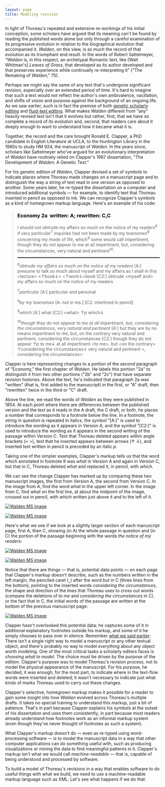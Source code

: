```yaml
---
layout: page
title: Modeling revision
---
```


In light of Thoreau's repeated and extensive re-workings of his initial conception, some scholars have argued that its meaning can't be found by reading the published words alone but only through a careful examination of its progressive evolution in relation to the biographical evolution that accompanied it. *Walden*, on this view, is as much the record of that evolution as its triumphant end result. In the words of Robert Sattelmeyer, "*Walden* is, in this respect, an archetypal Romantic text, like [Walt Whitman's] *Leaves of Grass*, that developed as its author developed and that preserves experience while continually re-interpreting it" ("The Remaking of *Walden*," 75).

Perhaps we might say the same of any text that's undergone significant revision, especially over an extended period of time. It's hard to imagine that such a text would *not* reflect the author's own ambivalence, vacillation, and shifts of vision and purpose against the background of an ongoing life. As we saw earlier, such is in fact the premise of both [genetic scholarly editing](/editing/types-of-scholarly-editing#genetic-editing) and [fluid-text editing](/editing/types-of-scholarly-editing#fluid-text-editing). What makes *Walden* different from "any" heavily revised text isn't that it evolves but rather, first, that we have so complete a record of its evolution and, second, that readers care about it deeply enough to want to understand how it became what it is.

Together, the record and the care brought Ronald E. Clapper, a PhD candidate in English Literature at UCLA, to the Huntington Library in the 1960s to study HM 924, the manuscript of *Walden*. In the years since, scholars like Sattelmeyer who've argued for an evolutionary interpretation of *Walden* have routinely relied on Clapper's 1967 dissertation, "The Development of *Walden*: A Genetic Text."

For his genetic edition of *Walden*, Clapper devised a set of symbols to indicate places where Thoreau made changes on a manuscript page and to distinguish the way a string of text read in one version as opposed to another. Some years later, he re-typed the dissertation on a computer and introduced additional symbols — for example, to identify text that Thoreau inserted in pencil as opposed to ink. We can recognize Clapper's symbols as a kind of homegrown markup language. Here's an example of his code:

<blockquote style="font-style:normal;">
<h3 style="color:#000;">Economy 2a &nbsp;written: A; rewritten: C,C</h3>  
<p>I should not obtrude my affairs so much on the notice of my readers<sup>6</sup> if very particular<sup>7</sup> inquiries had not been made by my townsmen<sup>8</sup> concerning my mode of life, which<sup>9</sup> some would call impertinent, though they do not appear to me at all impertinent, but, considering the circumstances, very natural and pertinent<sup>10</sup>.</p>
<hr style="border-top:1px solid black;" />
<p><sup>6</sup><em>obtrude my affairs so much on the notice of my readers</em> [A:] presume to talk so much about myself and my affairs as I shall in this &lt;lecture&gt; &lt;&uparrow;book&downarrow;&gt; &lt;&uparrow;work&downarrow;&gt;book [C2:] obtrude &lt;myself and&gt; my affairs so much on the notice of my readers</p>
<p><sup>7</sup><em>particular</em> [A:] particular and personal</p>
<p><sup>8</sup><em>by my townsmen</em> [A: not in ms.] [C2: interlined in pencil]</p>
<p><sup>9</sup><em>which</em> [A:] what [C2:] &lt;what&gt; &uparrow;<em>p</em> which&downarrow;</p>
<p><sup>10</sup><em>though they do not appear to me at all impertinent, but, considering the circumstances, very natural and pertinent</em> [A:] but they are by no means impertinent to me, but, on the contrary very natural and pertinent, considering the circumstances [C2:] though they do not appear &uparrow;<em>p</em> to me&downarrow; at all impertinent &lt;to me&gt;, but &lt;on the contrary&gt; &uparrow;considering the circumstances&downarrow; very natural and pertinent &lt;, considering the circumstances&gt;</p>
</blockquote>

Clapper is here representing changes to a portion of the second paragraph of "Economy," the first chapter of *Walden*. He labels this portion "2a" to distinguish it from two other portions ("2b" and "2c") that have separate revision histories. Above the text, he's indicated that paragraph 2a was "written" (that is, first added to the manuscript) in the first, or "A" draft, then "rewritten" twice in the third or "C" draft. 

Above the line, we read the words of *Walden* as they were published in 1854. At each point where there are differences between the published version and the text as it reads in the A draft, the C draft, or both, he places a number that corresponds to a footnote below the line. In a footnote, the string in question is repeated in italics, the symbol "[A:]" is used to introduce the wording as it appears in Version A, and the symbol "[C2:]" is used to introduce the wording as it appears in the second writing of the passage within Version C. Text that Thoreau deleted appears within angle brackets (&lt; &gt;), text that he inserted appears between arrows (&uparrow; &downarrow;), and inserted text written in pencil is preceded by an italic *p*.

Taking one of the simpler examples, Clapper's markup tells us that the word *which* annotated in footnote 9 was *what* in Version A and again in Version C, but that in C, Thoreau deleted *what* and replaced it, in pencil, with *which*.

We can see the change Clapper has marked up by comparing these two manuscript images, the first from Version A, the second from Version C. In the image from A, find the word *what* in the upper left corner. In the image from C, find *what* on the first line, at about the midpoint of the image, crossed out in pencil, with *which* written just above it and to the left of it.

[![Walden MS image](https://cdm16003.contentdm.oclc.org/digital/iiif/p16003coll16/8/1410,2920,6490,600/pct:30/0/default.jpg)](https://cdm16003.contentdm.oclc.org/digital/iiif/p16003coll16/8/1410,2920,6490,600/full/0/default.jpg)

[![Walden MS image](https://cdm16003.contentdm.oclc.org/digital/iiif/p16003coll16/435/680,1850,6557,735/pct:30/0/default.jpg)](https://cdm16003.contentdm.oclc.org/digital/iiif/p16003coll16/435/680,1850,6557,735/full/0/default.jpg)

Here's what we see if we look at a slightly larger section of each manuscript page, first A, then C, showing (in A) the whole passage in question and (in C) the portion of the passage beginning with the words *the notice of my readers*:

[![Walden MS image](https://cdm16003.contentdm.oclc.org/digital/iiif/p16003coll16/8/720,800,7230,3500/pct:30/0/default.jpg)](https://cdm16003.contentdm.oclc.org/digital/iiif/p16003coll16/8/720,800,7230,3500/pct:30/0/default.jpg)

[![Walden MS image](https://cdm16003.contentdm.oclc.org/digital/iiif/p16003coll16/435/560,750,7305,3030/pct:30/0/default.jpg)](https://cdm16003.contentdm.oclc.org/digital/iiif/p16003coll16/435/560,750,7305,3030/pct:30/0/default.jpg)

Notice that there are things — that is, potential data points — on each page that Clapper's markup doesn't describe, such as the numbers written in the left margin, the penciled caret (&#8248;) after the word *but* in C (three lines from the bottom), pointing to the inserted words *considering the circumstances*, the shape and direction of the lines that Thoreau uses to cross out words (compare the deletions of *to me* and *considering the circumstances* in C), or the fact that in C, the initial words of the passage are written at the bottom of the previous manuscript page:

[![Walden MS image](https://cdm16003.contentdm.oclc.org/digital/iiif/p16003coll16/434/670,8200,7415,1900/pct:30/0/default.jpg)](https://cdm16003.contentdm.oclc.org/digital/iiif/p16003coll16/434/670,8200,7415,1900/pct:30/0/default.jpg)

Clapper hasn't overlooked this potential data; he captures some of it in additional explanatory footnotes outside his markup, and some of it he simply chooses to pass over in silence. Remember [what we said earlier](/digital-scholarly-editing/encoding/markup-and-manuscripts): There isn't a single right way to model a manuscript or any other textual object, and there's probably no way to model *everything* about any object worth modeling. One of the most critical tasks a scholarly editors faces is *choosing what to model*. The choice must be driven by the purpose of the edition. Clapper's purpose was to model Thoreau's revision process, not to model the physical appearance of the manuscript. For his purpose, he decided, it was enough, for the most part, to indicate where in the text-flow words were inserted and deleted; it wasn't necessary to indicate just what kinds of marks Thoreau used to carry out these changes.

Clapper's selective, homegrown markup makes it possible for a reader to gain some insight into how *Walden* evolved across Thoreau's multiple drafts. It takes no special training to understand this markup, just a bit of patience. That's in part because Clapper explains his symbols at the outset of his dissertation and uses them consistently, in part because most readers already understand how footnotes work as an informal markup system (even though they've never thought of footnotes as such a system).

What Clapper's markup doesn't do — even as re-typed using word-processing software — is to model the manuscript data in a way that other computer applications can do something useful with, such as producing visualizations or mining the data to find meaningful patterns in it. Clapper's markup isn't what we would call *machine-readable* — that is, capable of being understood and processed by software.

To build a model of Thoreau's revisions in a way that enables software to do useful things with what we build, we need to use a machine-readable markup language such as XML. Let's see what happens if we do that.

<!-- Next after: TEI as a standard for XML; history, etc. -->

<!-- Next after: Using the Walden MS image spreadsheet. Sand foliage example -->

<!-- Next after: Using Walden MS in the classroom; Rebecca's students' examples -->

<!-- Next after: IIIF images -->

<!-- Next after: other ways to tell revision stories using MS: eg, TimelineJS -->